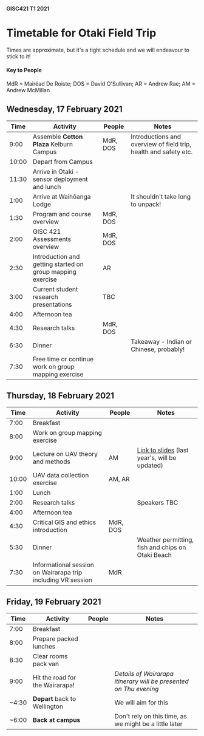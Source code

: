 #### GISC421 T1 2021
# Timetable for Otaki Field Trip
Times are approximate, but it's a tight schedule and we will endeavour to stick to it!
#### Key to People
MdR = Mairéad De Roiste; DOS = David O'Sullivan; AR = Andrew Rae; AM = Andrew McMillan

## Wednesday, 17 February 2021

Time | Activity | People |Notes
--- | --- | --- | ---
9:00 | Assemble **Cotton Plaza** Kelburn Campus | MdR, DOS | Introductions and overview of field trip, health and safety etc.
10:00 | Depart from Campus
11:30 | Arrive in Otaki - sensor deployment and lunch |
1:00 | Arrive at Waihōanga Lodge | | It shouldn't take long to unpack!
1:30 | Program and course overview | MdR, DOS |
2:00 | GISC 421 Assessments overview | MdR, DOS |
2:30 | Introduction and getting started on group mapping exercise | AR |
3:00 | Current student research presentations | TBC |
4:00 | Afternoon tea | |
4:30 | Research talks | MdR, DOS |
6:30 | Dinner | | Takeaway - Indian or Chinese, probably!
7:30 | Free time or continue work on group mapping exercise | |

## Thursday, 18 February 2021

Time | Activity | People | Notes
--- | --- | --- | ---
7:00 | Breakfast | |
8:00 | Work on group mapping exercise
9:00 | Lecture on UAV theory and methods | AM | [Link to slides](https://blackboard.vuw.ac.nz/bbcswebdav/pid-2650795-dt-content-rid-9553611_1/xid-9553611_1) (last year's, will be updated)
10:00 | UAV data collection exercise | AM, AR |
1:00 | Lunch | |
2:00 | Research talks | | Speakers TBC
4:00 | Afternoon tea | |
4:30 | Critical GIS and ethics introduction | MdR, DOS |
5:30 | Dinner |  |Weather permitting, fish and chips on Otaki Beach
7:30 | Informational session on Wairarapa trip including VR session | MdR |

## Friday, 19 February 2021

Time | Activity | People | Notes
--- | --- | --- | ---
7:00 | Breakfast | |
8:00 | Prepare packed lunches | |
8:30 | Clear rooms pack van | |
9:00 | Hit the road for the Wairarapa! | | *Details of Wairarapa itinerary will be presented on Thu evening* |
~4:30 | **Depart** back to Wellington | | We will aim for this
~6:00 | **Back at campus** | | Don't rely on this time, as we might be a little later
